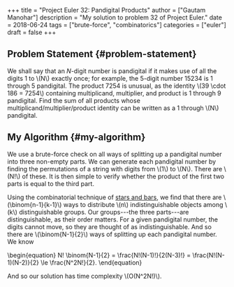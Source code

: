 +++
title = "Project Euler 32: Pandigital Products"
author = ["Gautam Manohar"]
description = "My solution to problem 32 of Project Euler."
date = 2018-06-24
tags = ["brute-force", "combinatorics"]
categories = ["euler"]
draft = false
+++

## Problem Statement {#problem-statement}

We shall say that an $N$-digit number is pandigital if it makes use of all the
digits 1 to \\(N\\) exactly once; for example, the 5-digit number 15234 is 1 through
5 pandigital. The product 7254 is unusual, as the identity \\(39 \cdot 186 = 7254\\)
containing multiplicand, multiplier, and product is 1 through 9 pandigital. Find
the sum of all products whose multiplicand/multiplier/product identity can be
written as a 1 through \\(N\\) pandigital.


## My Algorithm {#my-algorithm}

We use a brute-force check on all ways of splitting up a pandigital number into
three non-empty parts. We can generate each pandigital number by finding the
permutations of a string with digits from \\(1\\) to \\(N\\). There are \\(N!\\) of these.
It is then simple to verify whether the product of the first two parts is equal
to the third part.

Using the combinatorial technique of [stars and bars](https://en.wikipedia.org/wiki/Stars%5Fand%5Fbars%5F(combinatorics)), we find that there are
\\(\binom{n-1}{k-1}\\) ways to distribute \\(n\\) indistinguishable objects among \\(k\\)
distinguishable groups. Our groups---the three parts---are distinguishable, as
their order matters. For a given pandigital number, the digits cannot move, so
they are thought of as indistinguishable. And so there are \\(\binom{N-1}{2}\\) ways
of splitting up each pandigital number. We know

\begin{equation}
N! \binom{N-1}{2} = \frac{N!(N-1)!}{2(N-3)!} = \frac{N!(N-1)(N-2)}{2} \le \frac{N^2N!}{2}.
\end{equation}

And so our solution has time complexity \\(O(N^2N!)\\).